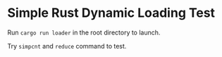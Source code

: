 Simple Rust Dynamic Loading Test
===

Run `cargo run loader` in the root directory to launch.

Try `simpcnt` and `reduce` command to test.
